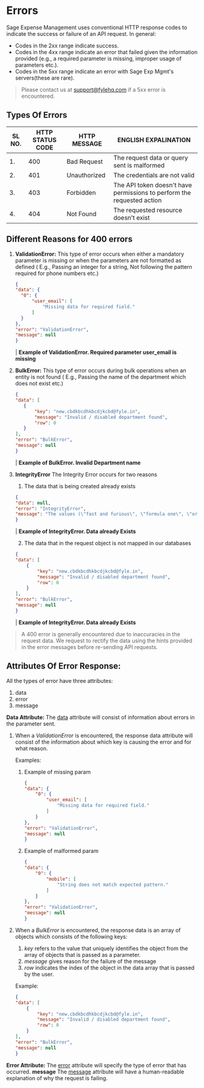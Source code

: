 # Errors
Sage Expense Management uses conventional HTTP response codes to indicate the success or failure of an API request. 
In general: 
*   Codes in the 2xx range indicate success. 
*   Codes in the 4xx range indicate an error that failed given the information provided (e.g., a required parameter is missing, improper usage of parameters etc.). 
*   Codes in the 5xx range indicate an error with Sage Exp Mgmt's servers(these are rare). 

> Please contact us at support@fylehq.com if a 5xx error is encountered. 

## Types Of Errors
| SL NO.  |  HTTP STATUS CODE  | HTTP MESSAGE | ENGLISH EXPALINATION |
|---------|--------------------|--------------|--------------------- |
|    1.   |         400       |   Bad Request |  The request data or query sent is malformed |
|    2.   |         401      |  Unauthorized |  The credentials are not valid |
|    3.   |          403      |     Forbidden |  The API token doesn't have permissions to perform the requested action|
|    4.   |          404    |      Not Found| The requested resource doesn’t exist|


## Different Reasons for 400 errors 

1. **ValidationError:** 
    This type of error occurs when either a mandatory parameter is missing or when the parameters are not formatted as defined ( E.g., Passing an integer for a string, Not following the pattern required for phone numbers etc.)
    <!--focus: false-->
      ``` json
    {
    "data": {
        "0": {
            "user_email": [
                "Missing data for required field."
            ]
        }
    },
    "error": "ValidationError",
    "message": null
    }
    ```
    <!--focus: false-->
   | <b> Example of ValidationError. Required parameter user_email is missing </b>

2. **BulkError:**
    This type of error occurs during bulk operations when an entity is not found ( E.g., Passing the name of the department which does not exist etc.)
    <!--focus: false-->
     ```json
    {
    "data": [
        {
            "key": "new.cbdkbcdhkbcdjkcbd@fyle.in",
            "message": "Invalid / disabled department found",
            "row": 0
        }
    ],
    "error": "BulkError",
    "message": null
    }
     ```
    <!--focus: false-->
    | <b>Example of BulkError. Invalid Department name</b>
3. **IntegrityError**
    The Integrity Error occurs for two reasons
    
    1. The data that is being created already exists
    <!--focus: false-->
    ```json
   {
    "data": null,
    "error": "IntegrityError",
    "message": "The values (\"fast and furious\", \"formula one\", \"oriSOntNdZGd\") already exists"
    }
     ```
    <!--focus: false-->
    | <b>Example of IntegrityError. Data already Exists</b>
    
    2. The data that in the request object is not mapped in our databases
     <!--focus: false-->
    ```json
    {
    "data": [
        {
            "key": "new.cbdkbcdhkbcdjkcbd@fyle.in",
            "message": "Invalid / disabled department found",
            "row": 0
        }
    ],
    "error": "BulkError",
    "message": null
    }
     ```
    <!--focus: false-->
    | <b>Example of IntegrityError. Data already Exists</b>

> A 400 error is generally encountered due to inaccuracies in the request data. We request to rectify the data using the hints provided in the error messages before re-sending API requests.  

## Attributes Of Error Response:

All the types of error have three attributes:
1. data 
2. error 
3. message

**Data Attribute:**
    The <u>data</u> attribute will consist of information about errors in the parameter sent. 
1. When a *ValidationError* is encountered, the response data attribute will consist of the information about which key is causing the error and for what reason. 

    Examples:
    <!--focus: false-->
    1. Example of missing param 
        ```json
        {
        "data": {
            "0": {
                "user_email": [
                    "Missing data for required field."
                ]
            }
        },
        "error": "ValidationError",
        "message": null
        }
        ```
        <!--focus: false--> 
    2. Example of malformed param
        ```json
        {
        "data": {
            "0": {
                "mobile": [
                    "String does not match expected pattern."
                ]
            }
        },
        "error": "ValidationError",
        "message": null
        }
        ```

2. When a *BulkError* is encountered, the response data is an array of objects which consists of the following keys: 
    1. *key* refers to the value that uniquely identifies the object from the array of objects that is passed as a parameter.
    2. *message* gives reason for the failure of the message
    3. *row* indicates the index of the object in the data array that is passed by the user.
    
    Example:
    ```json
    {
    "data": [
        {
            "key": "new.cbdkbcdhkbcdjkcbd@fyle.in",
            "message": "Invalid / disabled department found",
            "row": 0
        }
    ],
    "error": "BulkError",
    "message": null
    }
     ```
**Error Attribute:**
    The <u>error</u> attribute will specify the type of error that has occurred. 
**message**
    The <u>message</u> attribute will have a human-readable explanation of why the request is failing. 